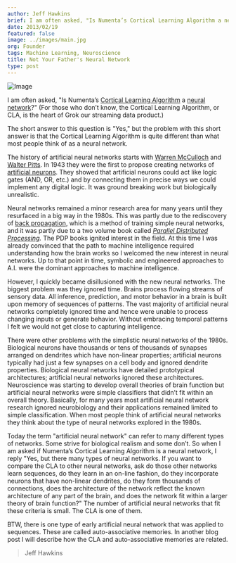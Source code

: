 ```yaml
---
author: Jeff Hawkins
brief: I am often asked, "Is Numenta’s Cortical Learning Algorithm a neural network?" The short answer to this question is "Yes," but the problem with this short
date: 2013/02/19
featured: false
image: ../images/main.jpg
org: Founder
tags: Machine Learning, Neuroscience
title: Not Your Father's Neural Network
type: post
---
```


![Image](../images/main.jpg "CLA Neuron")

I am often asked, "Is Numenta’s
[Cortical Learning Algorithm](http://numenta.org/cla.html) a
[neural network](http://en.wikipedia.org/wiki/Neural_network)?"
(For those who don’t know, the Cortical Learning Algorithm, or CLA, is the
heart of Grok our streaming data product.)

The short answer to this question is "Yes," but the problem with this short
answer is that the Cortical Learning Algorithm is quite different than what most
people think of as a neural network.

The history of artificial neural networks starts with
[Warren McCulloch](http://en.wikipedia.org/wiki/Warren_McCulloch) and
[Walter Pitts](http://en.wikipedia.org/wiki/Walter_Pitts).  In 1943 they were
the first to propose creating networks of
[artificial neurons](http://en.wikipedia.org/wiki/Artificial_neuron). They
showed that artificial neurons could act like logic gates (AND, OR, etc.) and by
connecting them in precise ways we could implement any digital logic. It was
ground breaking work but biologically unrealistic.

Neural networks remained a minor research area for many years until they
resurfaced in a big way in the 1980s.  This was partly due to the rediscovery of
[back propagation](http://en.wikipedia.org/wiki/Backpropagation), which is a
method of training simple neural networks, and it was partly due to a two volume
book called
*[Parallel Distributed Processing](http://mitpress.mit.edu/books/parallel-distributed-processing).*
The PDP books ignited interest in the field.  At this time I was already
convinced that the path to machine intelligence required understanding how the
brain works so I welcomed the new interest in neural networks.  Up to that
point in time, symbolic and engineered approaches to A.I. were the dominant
approaches to machine intelligence.

However, I quickly became disillusioned with the new neural networks.  The
biggest problem was they ignored time.  Brains process flowing streams of
sensory data.  All inference, prediction, and motor behavior in a brain is built
upon memory of sequences of patterns.
The vast majority of artificial neural networks completely ignored time and
hence were unable to process changing inputs or generate behavior.  Without
embracing temporal patterns I felt we would not get close to capturing
intelligence.

There were other problems with the simplistic neural networks of the 1980s.
Biological neurons have thousands or tens of thousands of synapses arranged on
dendrites which have non-linear properties; artificial neurons typically had
just a few synapses on a cell body and ignored dendrite properties.  Biological
neural networks have detailed prototypical architectures; artificial neural
networks ignored these architectures. Neuroscience was starting to develop
overall theories of brain function but artificial neural networks were simple
classifiers that didn’t fit within an overall theory.  Basically, for many years
most artificial neural network research ignored neurobiology and their
applications remained limited to simple classification.  When most people think
of artificial neural networks they think about the type of neural networks
explored in the 1980s.

Today the term "artificial neural network" can refer to many different types of
networks.  Some strive for biological realism and some don’t.  So when I am
asked if Numenta’s Cortical Learning Algorithm is a neural network, I reply
"Yes, but there many types of neural networks.  If you want to compare the CLA
to other neural networks, ask do those other networks learn sequences, do they
learn in an on-line fashion, do they incorporate neurons that have non-linear
dendrites, do they form thousands of connections, does the architecture of the
network reflect the known architecture of any part of the brain, and does the
network fit within a larger theory of brain function?"  The number of artificial
neural networks that fit these criteria is small.  The CLA is one of them.

BTW, there is one type of early artificial neural network that was applied to
sequences.  These are called auto-associative memories.  In another blog post I
will describe how the CLA and auto-associative memories are related.

> Jeff Hawkins
